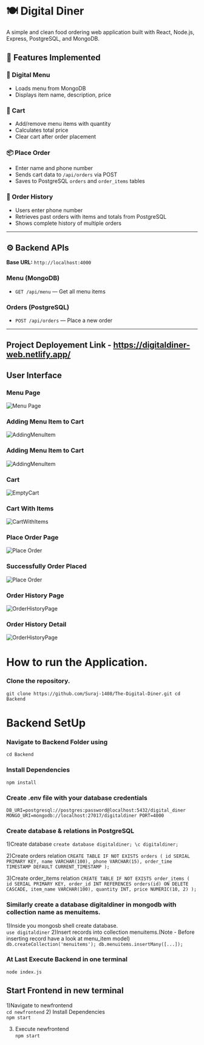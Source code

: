 # 🍽️ Digital Diner

A simple and clean food ordering web application built with React, Node.js, Express, PostgreSQL, and MongoDB.


## 🚀 Features Implemented

### 🧾 Digital Menu
- Loads menu from MongoDB
- Displays item name, description, price

### 🛒 Cart
- Add/remove menu items with quantity
- Calculates total price
- Clear cart after order placement

### 📦 Place Order
- Enter name and phone number
- Sends cart data to `/api/orders` via POST
- Saves to PostgreSQL `orders` and `order_items` tables

### 📖 Order History
- Users enter phone number
- Retrieves past orders with items and totals from PostgreSQL
- Shows complete history of multiple orders

---

## ⚙️ Backend APIs

**Base URL:** `http://localhost:4000`

### **Menu (MongoDB)**
- `GET /api/menu` — Get all menu items

### **Orders (PostgreSQL)**
- `POST /api/orders` — Place a new order  


---

## Project Deployement Link - https://digitaldiner-web.netlify.app/ 

## User Interface

### Menu Page
![Menu Page](assets/MenuItemPage.png)

### Adding Menu Item to Cart
![AddingMenuItem](assets/AddingMenuItem.png)

### Adding Menu Item to Cart
![AddingMenuItem](assets/AddingMenuItem.png)

### Cart
![EmptyCart](assets/EmptyCart.png)

### Cart With Items
![CartWithItems](assets/CartWithItems.png)


### Place Order Page
![Place Order](assets/PlaceOrderPage.png)

### Successfully Order Placed
![Place Order](assets/SuccessfullOrderPlacing.png)


### Order History Page
![OrderHistoryPage](assets/OrderHistoryPage.png)

### Order History Detail
![OrderHistoryPage](assets/OrderHistoryDetails.png)


# How to run the Application.

### Clone the repository. 
`
git clone https://github.com/Suraj-1408/The-Digital-Diner.git
cd Backend
`

# Backend SetUp 
### Navigate to Backend Folder using  
` cd Backend `

### Install Dependencies  
` npm install `

### Create .env file with your database credentials  
` DB_URI=postgresql://postgres:password@localhost:5432/digital_diner
  MONGO_URI=mongodb://localhost:27017/digitaldiner
  PORT=4000
`

### Create database & relations in PostgreSQL 
1)Create database 
` create database digitaldiner;
\c digitaldiner;
`

2)Create orders relation 
`CREATE TABLE IF NOT EXISTS orders (
    id SERIAL PRIMARY KEY,
    name VARCHAR(100),
    phone VARCHAR(15),
    order_time TIMESTAMP DEFAULT CURRENT_TIMESTAMP
);
`

3)Create order_items relation 
`CREATE TABLE IF NOT EXISTS order_items (
    id SERIAL PRIMARY KEY,
    order_id INT REFERENCES orders(id) ON DELETE CASCADE,
    item_name VARCHAR(100),
    quantity INT,
    price NUMERIC(10, 2)
);
`

### Similarly create a database digitaldiner in mongodb with collection name as menuitems. 
1)Inside you mongosb shell create database.    
`
 use digitaldiner
`
2)Insert records into collection menuitems.(Note - Before inserting record have a look at menu_item model)   
`
db.createCollection('menuitems');
db.menuitems.insertMany([...]);
`

### At Last Execute Backend in one terminal   
`
node index.js
`

## Start Frontend in new terminal   
1)Navigate to newfrontend  
` cd newfrontend
`
2) Install Dependencies   
`
npm start
`

3) Execute newfrontend  
`
  npm start
`
